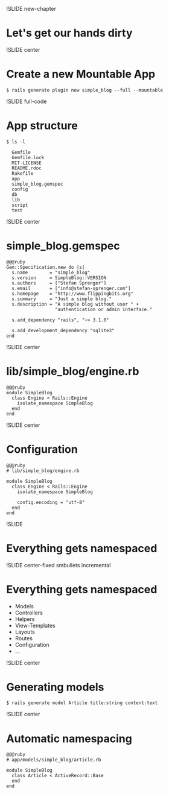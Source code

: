 !SLIDE new-chapter

# Let's get our hands dirty

!SLIDE center

# Create a new Mountable App

    $ rails generate plugin new simple_blog --full --mountable

!SLIDE full-code

# App structure

    $ ls -l

      Gemfile
      Gemfile.lock
      MIT-LICENSE
      README.rdoc
      Rakefile
      app
      simple_blog.gemspec
      config
      db
      lib
      script
      test

!SLIDE center

# simple_blog.gemspec

    @@@ruby
    Gem::Specification.new do |s|
      s.name        = "simple_blog"
      s.version     = SimpleBlog::VERSION
      s.authors     = ["Stefan Sprenger"]
      s.email       = ["info@stefan-sprenger.com"]
      s.homepage    = "http://www.flippingbits.org"
      s.summary     = "Just a simple blog."
      s.description = "A simple blog without user " +
                      "authentication or admin interface."

      s.add_dependency "rails", "~> 3.1.0"

      s.add_development_dependency "sqlite3"
    end

!SLIDE center

# lib/simple\_blog/engine.rb

    @@@ruby
    module SimpleBlog
      class Engine < Rails::Engine
        isolate_namespace SimpleBlog
      end
    end

!SLIDE center

# Configuration

    @@@ruby
    # lib/simple_blog/engine.rb

    module SimpleBlog
      class Engine < Rails::Engine
        isolate_namespace SimpleBlog

        config.encoding = "utf-8"
      end
    end

!SLIDE

# Everything gets namespaced

!SLIDE center-fixed smbullets incremental

# Everything gets namespaced

* Models
* Controllers
* Helpers
* View-Templates
* Layouts
* Routes
* Configuration
* ...

!SLIDE center

# Generating models

    $ rails generate model Article title:string content:text

!SLIDE center

# Automatic namespacing

    @@@ruby
    # app/models/simple_blog/article.rb

    module SimpleBlog
      class Article < ActiveRecord::Base
      end
    end